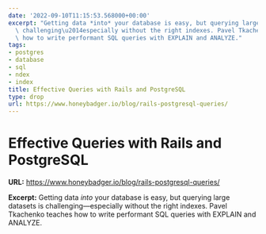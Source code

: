 ```yaml
---
date: '2022-09-10T11:15:53.568000+00:00'
excerpt: "Getting data *into* your database is easy, but querying large datasets is\
  \ challenging\u2014especially without the right indexes. Pavel Tkachenko teaches\
  \ how to write performant SQL queries with EXPLAIN and ANALYZE."
tags:
- postgres
- database
- sql
- ndex
- index
title: Effective Queries with Rails and PostgreSQL
type: drop
url: https://www.honeybadger.io/blog/rails-postgresql-queries/
---
```


# Effective Queries with Rails and PostgreSQL

**URL:** https://www.honeybadger.io/blog/rails-postgresql-queries/

**Excerpt:** Getting data *into* your database is easy, but querying large datasets is challenging—especially without the right indexes. Pavel Tkachenko teaches how to write performant SQL queries with EXPLAIN and ANALYZE.
